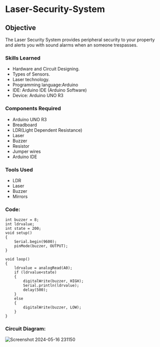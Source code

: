 # Laser-Security-System

## Objective

The Laser Security System provides peripheral security to your property and alerts you with sound alarms when an someone trespasses.

### Skills Learned

- Hardware and Circuit Designing.
- Types of Sensors.
- Laser technology.
- Programming language:Arduino
-  IDE: Arduino IDE (Arduino Software)
-  Device: Arduino UNO R3

### Components Required

- Arduino UNO R3
- Breadboard
- LDR(Light Dependent Resistance)
- Laser
- Buzzer
- Resistor
- Jumper wires
- Arduino IDE

### Tools Used

- LDR
- Laser
- Buzzer
- Mirrors

### Code:

```
int buzzer = 8;
int ldrvalue;
int state = 200;
void setup()
{
	Serial.begin(9600);
	pinMode(buzzer, OUTPUT);
}

void loop()
{
	ldrvalue = analogRead(A0);
	if (ldrvalue<state)
	{
		digitalWrite(buzzer, HIGH);
		Serial.println(ldrvalue);
		delay(500);
	}
	else 
	{
		digitalWrite(buzzer, LOW);
	}
}
```
### Circuit Diagram:
![Screenshot 2024-05-16 231150](https://github.com/GitKhushal/Laser-Security-System/assets/168212318/b34afe91-dfd3-4cd3-9685-dbda75f4b08e)
